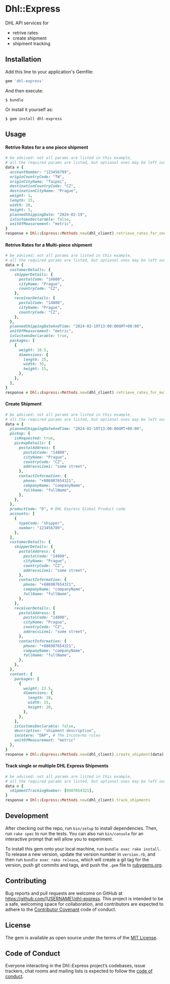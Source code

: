 # Dhl::Express

DHL API services for

- retrive rates
- create shipment
- shipment tracking

## Installation

Add this line to your application's Gemfile:

```ruby
gem 'dhl-express'
```

And then execute:

    $ bundle

Or install it yourself as:

    $ gem install dhl-express

## Usage

#### Retrive Rates for a one piece shipment

```ruby
# be advised: not all params are listed in this example,  
# all the required params are listed, but optional ones may be left out  
data = {
  accountNumber: "123456789",
  originCountryCode: "TW",
  originCityName: "Taipei",
  destinationCountryCode: "CZ",
  destinationCityName: "Prague",
  weight: 1,
  length: 15,
  width: 10,
  height: 5,
  plannedShippingDate: "2024-02-19",
  isCustomsDeclarable: false,
  unitOfMeasurement: "metric",
}
response = Dhl::Express::Methods.new(dhl_client).retrieve_rates_for_one_piece(data)
```

#### Retrive Rates for a Multi-piece shipment

```ruby
# be advised: not all params are listed in this example,  
# all the required params are listed, but optional ones may be left out  
data = {
  customerDetails: {
    shipperDetails: {
      postalCode: "14800",
      cityName: "Prague",
      countryCode: "CZ",
    },
    receiverDetails: {
      postalCode: "14800",
      cityName: "Prague",
      countryCode: "CZ",
    },
  },
  plannedShippingDateAndTime: "2024-02-19T13:00:00GMT+00:00",
  unitOfMeasurement: "metric",
  isCustomsDeclarable: true,
  packages: [
    {
      weight: 10.5,
      dimensions: {
        length: 25,
        width: 35,
        height: 15,
      },
    },
  ],
}
response = Dhl::Express::Methods.new(dhl_client).retrieve_rates_for_multi_piece(data)
```

#### Create Shipment

```ruby
# be advised: not all params are listed in this example,  
# all the required params are listed, but optional ones may be left out  
data = {
  plannedShippingDateAndTime: "2024-02-19T13:00:00GMT+00:00",
  pickup: {
    isRequested: true,
    pickupDetails: {
      postalAddress: {
        postalCode: "14800",
        cityName: "Prague",
        countryCode: "CZ",
        addressLine1: "some street",
      },
      contactInformation: {
        phone: "+886987654321",
        companyName: "companyName",
        fullName: "fullName",
      },
    },
  },
  productCode: "D", # DHL Express Global Product code
  accounts: [
    {
      typeCode: "shipper",
      number: "123456789",
    },
  ],
  customerDetails: {
    shipperDetails: {
      postalAddress: {
        postalCode: "14800",
        cityName: "Prague",
        countryCode: "CZ",
        addressLine1: "some street",
      },
      contactInformation: {
        phone: "+886987654321",
        companyName: "companyName",
        fullName: "fullName",
      },
    },
    receiverDetails: {
      postalAddress: {
        postalCode: "14800",
        cityName: "Prague",
        countryCode: "CZ",
        addressLine1: "some street",
      },
      contactInformation: {
        phone: "+886987654321",
        companyName: "companyName",
        fullName: "fullName",
      },
    },
  },
  content: {
    packages: [
      {
        weight: 22.5,
        dimensions: {
          length: 10,
          width: 15,
          height: 20,
        },
      },
    ],
    isCustomsDeclarable: false,
    description: "shipment description",
    incoterm: "DAP", # The Incoterms rules
    unitOfMeasurement: "metric"
  },
}
response = Dhl::Express::Methods.new(dhl_client).create_shipment(data)
```

#### Track single or multiple DHL Express Shipments

```ruby
# be advised: not all params are listed in this example,  
# all the required params are listed, but optional ones may be left out  
data = {
  shipmentTrackingNumber: [0987654321],
}
response = Dhl::Express::Methods.new(dhl_client).track_shipments
```

## Development

After checking out the repo, run `bin/setup` to install dependencies. Then, run `rake spec` to run the tests. You can also run `bin/console` for an interactive prompt that will allow you to experiment.

To install this gem onto your local machine, run `bundle exec rake install`. To release a new version, update the version number in `version.rb`, and then run `bundle exec rake release`, which will create a git tag for the version, push git commits and tags, and push the `.gem` file to [rubygems.org](https://rubygems.org).

## Contributing

Bug reports and pull requests are welcome on GitHub at https://github.com/[USERNAME]/dhl-express. This project is intended to be a safe, welcoming space for collaboration, and contributors are expected to adhere to the [Contributor Covenant](http://contributor-covenant.org) code of conduct.

## License

The gem is available as open source under the terms of the [MIT License](https://opensource.org/licenses/MIT).

## Code of Conduct

Everyone interacting in the Dhl::Express project’s codebases, issue trackers, chat rooms and mailing lists is expected to follow the [code of conduct](https://github.com/[USERNAME]/dhl-express/blob/master/CODE_OF_CONDUCT.md).
